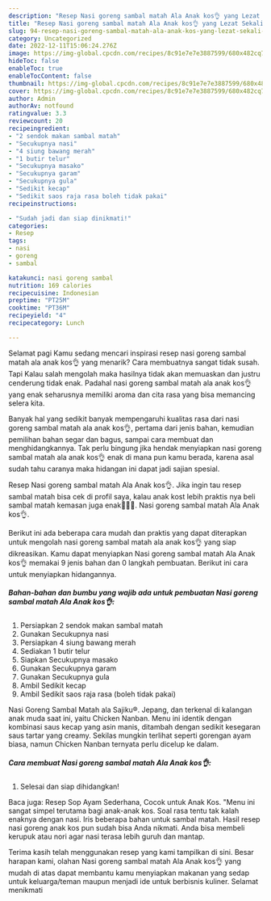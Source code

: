 ```yaml
---
description: "Resep Nasi goreng sambal matah Ala Anak kos👌 yang Lezat Sekali , Enak"
title: "Resep Nasi goreng sambal matah Ala Anak kos👌 yang Lezat Sekali , Enak"
slug: 94-resep-nasi-goreng-sambal-matah-ala-anak-kos-yang-lezat-sekali-enak
category: Uncategorized
date: 2022-12-11T15:06:24.276Z
image: https://img-global.cpcdn.com/recipes/8c91e7e7e3887599/680x482cq70/nasi-goreng-sambal-matah-ala-anak-kos-foto-resep-utama.jpg
hideToc: false
enableToc: true
enableTocContent: false
thumbnail: https://img-global.cpcdn.com/recipes/8c91e7e7e3887599/680x482cq70/nasi-goreng-sambal-matah-ala-anak-kos-foto-resep-utama.jpg
cover: https://img-global.cpcdn.com/recipes/8c91e7e7e3887599/680x482cq70/nasi-goreng-sambal-matah-ala-anak-kos-foto-resep-utama.jpg
author: Admin
authorAv: notfound
ratingvalue: 3.3
reviewcount: 20
recipeingredient:
- "2 sendok makan sambal matah"
- "Secukupnya nasi"
- "4 siung bawang merah"
- "1 butir telur"
- "Secukupnya masako"
- "Secukupnya garam"
- "Secukupnya gula"
- "Sedikit kecap"
- "Sedikit saos raja rasa boleh tidak pakai"
recipeinstructions:

- "Sudah jadi dan siap dinikmati!"
categories:
- Resep
tags:
- nasi
- goreng
- sambal

katakunci: nasi goreng sambal 
nutrition: 169 calories
recipecuisine: Indonesian
preptime: "PT25M"
cooktime: "PT36M"
recipeyield: "4"
recipecategory: Lunch

---
```



Selamat pagi Kamu sedang mencari inspirasi resep nasi goreng sambal matah ala anak kos👌 yang menarik? Cara membuatnya sangat tidak susah. Tapi Kalau salah mengolah maka hasilnya tidak akan memuaskan dan justru cenderung tidak enak. Padahal nasi goreng sambal matah ala anak kos👌 yang enak seharusnya memiliki aroma dan cita rasa yang bisa memancing selera kita.


Banyak hal yang sedikit banyak mempengaruhi kualitas rasa dari nasi goreng sambal matah ala anak kos👌, pertama dari jenis bahan, kemudian pemilihan bahan segar dan bagus, sampai cara membuat dan menghidangkannya. Tak perlu bingung jika hendak menyiapkan nasi goreng sambal matah ala anak kos👌 enak di mana pun kamu berada, karena asal sudah tahu caranya maka hidangan ini dapat jadi sajian spesial.

Resep Nasi goreng sambal matah Ala Anak kos👌. Jika ingin tau resep sambal matah bisa cek di profil saya, kalau anak kost lebih praktis nya beli sambal matah kemasan juga enak🤤🤤🤤. Nasi goreng sambal matah Ala Anak kos👌.


Berikut ini ada beberapa cara mudah dan praktis yang dapat diterapkan untuk mengolah nasi goreng sambal matah ala anak kos👌 yang siap dikreasikan. Kamu dapat menyiapkan Nasi goreng sambal matah Ala Anak kos👌 memakai 9 jenis bahan dan 0 langkah pembuatan. Berikut ini cara untuk menyiapkan hidangannya.

<!--inarticleads1-->

##### Bahan-bahan dan bumbu yang wajib ada untuk pembuatan Nasi goreng sambal matah Ala Anak kos👌:

1. Persiapkan 2 sendok makan sambal matah
1. Gunakan Secukupnya nasi
1. Persiapkan 4 siung bawang merah
1. Sediakan 1 butir telur
1. Siapkan Secukupnya masako
1. Gunakan Secukupnya garam
1. Gunakan Secukupnya gula
1. Ambil Sedikit kecap
1. Ambil Sedikit saos raja rasa (boleh tidak pakai)


Nasi Goreng Sambal Matah ala Sajiku®. Jepang, dan terkenal di kalangan anak muda saat ini, yaitu Chicken Nanban. Menu ini identik dengan kombinasi saus kecap yang asin manis, ditambah dengan sedikit kesegaran saus tartar yang creamy. Sekilas mungkin terlihat seperti gorengan ayam biasa, namun Chicken Nanban ternyata perlu dicelup ke dalam. 

<!--inarticleads2-->

##### Cara membuat Nasi goreng sambal matah Ala Anak kos👌:


1. Selesai dan siap dihidangkan!

Baca juga: Resep Sop Ayam Sederhana, Cocok untuk Anak Kos. &#34;Menu ini sangat simpel terutama bagi anak-anak kos. Soal rasa tentu tak kalah enaknya dengan nasi. Iris beberapa bahan untuk sambal matah. Hasil resep nasi goreng anak kos pun sudah bisa Anda nikmati. Anda bisa membeli kerupuk atau nori agar nasi terasa lebih guruh dan mantap. 

Terima kasih telah menggunakan resep yang kami tampilkan di sini. Besar harapan kami, olahan Nasi goreng sambal matah Ala Anak kos👌 yang mudah di atas dapat membantu kamu menyiapkan makanan yang sedap untuk keluarga/teman maupun menjadi ide untuk berbisnis kuliner. Selamat menikmati
